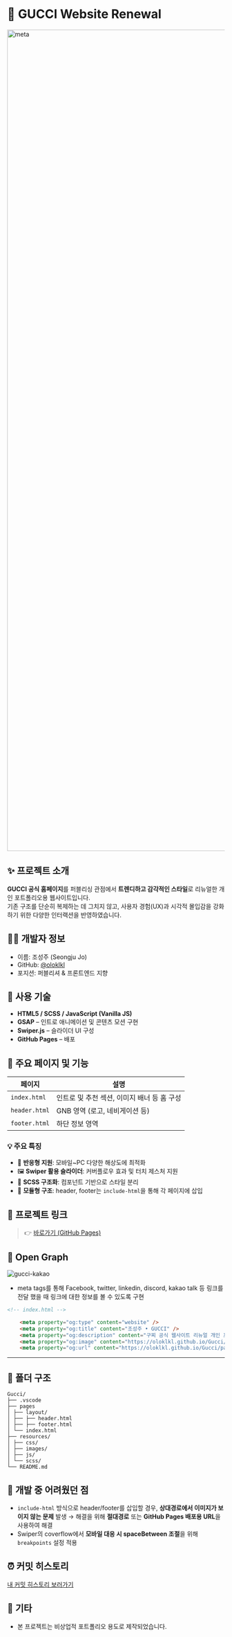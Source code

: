 # 👜 GUCCI Website Renewal

<img width="1898" alt="meta" src="https://github.com/user-attachments/assets/eabe8ded-8e37-49aa-be36-1ec1d4901559" />

## ✨ 프로젝트 소개

**GUCCI 공식 홈페이지**를 퍼블리싱 관점에서 **트렌디하고 감각적인 스타일**로 리뉴얼한 개인 포트폴리오용 웹사이트입니다.  
기존 구조를 단순히 복제하는 데 그치지 않고, 사용자 경험(UX)과 시각적 몰입감을 강화하기 위한 다양한 인터랙션을 반영하였습니다.

## 🧑‍💻 개발자 정보

- 이름: 조성주 (Seongju Jo)
- GitHub: [@oloklkl](https://github.com/oloklkl)
- 포지션: 퍼블리셔 & 프론트엔드 지향

## 🔧 사용 기술

- **HTML5 / SCSS / JavaScript (Vanilla JS)**
- **GSAP** – 인트로 애니메이션 및 콘텐츠 모션 구현
- **Swiper.js** – 슬라이더 UI 구성
- **GitHub Pages** – 배포

## 📁 주요 페이지 및 기능

| 페이지 | 설명 |
|--------|------|
| `index.html` | 인트로 및 추천 섹션, 이미지 배너 등 홈 구성 |
| `header.html` | GNB 영역 (로고, 네비게이션 등) |
| `footer.html` | 하단 정보 영역 |

### 💡 주요 특징

- 📱 **반응형 지원**: 모바일~PC 다양한 해상도에 최적화
- 🖼️ **Swiper 활용 슬라이더**: 커버플로우 효과 및 터치 제스처 지원
- 💅 **SCSS 구조화**: 컴포넌트 기반으로 스타일 분리
- 📁 **모듈형 구조**: header, footer는 `include-html`을 통해 각 페이지에 삽입

## 🔗 프로젝트 링크

> 👉 [바로가기 (GitHub Pages)](https://oloklkl.github.io/Gucci/pages/)


## 💌 Open Graph

![gucci-kakao](https://github.com/user-attachments/assets/57db67ab-8ee1-465c-ab11-1c8a2b6d0ab7)


- meta tags를 통해 Facebook, twitter, linkedin, discord, kakao talk 등 링크를 전달 했을 때 링크에 대한 정보를 볼 수 있도록 구현
  
```html
<!-- index.html -->

    <meta property="og:type" content="website" />
    <meta property="og:title" content="조성주 • GUCCI" />
    <meta property="og:description" content="구찌 공식 웹사이트 리뉴얼 개인 프로젝트입니다." />
    <meta property="og:image" content="https://oloklkl.github.io/Gucci/resources/images/component/common/meta.png" />
    <meta property="og:url" content="https://oloklkl.github.io/Gucci/pages/" />
```
---

## 📂 폴더 구조

```
Gucci/
├── .vscode
├── pages
│ ├── layout/
│ ├── ├── header.html
│ ├── ├── footer.html
│ └── index.html
├── resources/
│ ├── css/
│ ├── images/
│ ├── js/
│ └── scss/
└── README.md
```

## 🧩 개발 중 어려웠던 점

- `include-html` 방식으로 header/footer를 삽입할 경우, **상대경로에서 이미지가 보이지 않는 문제** 발생 → 해결을 위해 **절대경로** 또는 **GitHub Pages 배포용 URL**을 사용하여 해결
- Swiper의 coverflow에서 **모바일 대응 시 spaceBetween 조절**을 위해 `breakpoints` 설정 적용


## ⏰ 커밋 히스토리

[내 커밋 히스토리 보러가기](https://github.com/oloklkl/Gucci/commits/main/)

## 📌 기타

- 본 프로젝트는 비상업적 포트폴리오 용도로 제작되었습니다.
